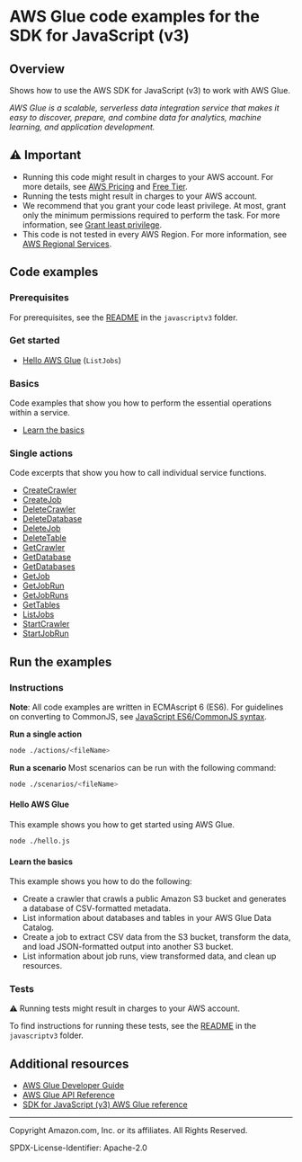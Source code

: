 # AWS Glue code examples for the SDK for JavaScript (v3)

## Overview

Shows how to use the AWS SDK for JavaScript (v3) to work with AWS Glue.

<!--custom.overview.start-->
<!--custom.overview.end-->

_AWS Glue is a scalable, serverless data integration service that makes it easy to discover, prepare, and combine data for analytics, machine learning, and application development._

## ⚠ Important

* Running this code might result in charges to your AWS account. For more details, see [AWS Pricing](https://aws.amazon.com/pricing/) and [Free Tier](https://aws.amazon.com/free/).
* Running the tests might result in charges to your AWS account.
* We recommend that you grant your code least privilege. At most, grant only the minimum permissions required to perform the task. For more information, see [Grant least privilege](https://docs.aws.amazon.com/IAM/latest/UserGuide/best-practices.html#grant-least-privilege).
* This code is not tested in every AWS Region. For more information, see [AWS Regional Services](https://aws.amazon.com/about-aws/global-infrastructure/regional-product-services).

<!--custom.important.start-->
<!--custom.important.end-->

## Code examples

### Prerequisites

For prerequisites, see the [README](../../README.md#Prerequisites) in the `javascriptv3` folder.


<!--custom.prerequisites.start-->
<!--custom.prerequisites.end-->

### Get started

- [Hello AWS Glue](hello.js#L6) (`ListJobs`)


### Basics

Code examples that show you how to perform the essential operations within a service.

- [Learn the basics](scenarios/basic/steps/start-crawler.js)


### Single actions

Code excerpts that show you how to call individual service functions.

- [CreateCrawler](actions/create-crawler.js#L6)
- [CreateJob](actions/create-job.js#L6)
- [DeleteCrawler](actions/delete-crawler.js#L6)
- [DeleteDatabase](actions/delete-database.js#L6)
- [DeleteJob](actions/delete-job.js#L6)
- [DeleteTable](actions/delete-table.js#L6)
- [GetCrawler](actions/get-crawler.js#L6)
- [GetDatabase](actions/get-database.js#L6)
- [GetDatabases](actions/get-databases.js#L6)
- [GetJob](actions/get-job.js#L6)
- [GetJobRun](actions/get-job-run.js#L6)
- [GetJobRuns](actions/get-job-runs.js#L6)
- [GetTables](actions/get-tables.js#L6)
- [ListJobs](actions/list-jobs.js#L6)
- [StartCrawler](actions/start-crawler.js#L6)
- [StartJobRun](actions/start-job-run.js#L6)


<!--custom.examples.start-->
<!--custom.examples.end-->

## Run the examples

### Instructions

**Note**: All code examples are written in ECMAscript 6 (ES6). For guidelines on converting to CommonJS, see
[JavaScript ES6/CommonJS syntax](https://docs.aws.amazon.com/sdk-for-javascript/v3/developer-guide/sdk-examples-javascript-syntax.html).

**Run a single action**

```bash
node ./actions/<fileName>
```

**Run a scenario**
Most scenarios can be run with the following command:
```bash
node ./scenarios/<fileName>
```

<!--custom.instructions.start-->
<!--custom.instructions.end-->

#### Hello AWS Glue

This example shows you how to get started using AWS Glue.

```bash
node ./hello.js
```

#### Learn the basics

This example shows you how to do the following:

- Create a crawler that crawls a public Amazon S3 bucket and generates a database of CSV-formatted metadata.
- List information about databases and tables in your AWS Glue Data Catalog.
- Create a job to extract CSV data from the S3 bucket, transform the data, and load JSON-formatted output into another S3 bucket.
- List information about job runs, view transformed data, and clean up resources.

<!--custom.basic_prereqs.glue_Scenario_GetStartedCrawlersJobs.start-->
<!--custom.basic_prereqs.glue_Scenario_GetStartedCrawlersJobs.end-->


<!--custom.basics.glue_Scenario_GetStartedCrawlersJobs.start-->
<!--custom.basics.glue_Scenario_GetStartedCrawlersJobs.end-->


### Tests

⚠ Running tests might result in charges to your AWS account.


To find instructions for running these tests, see the [README](../../README.md#Tests)
in the `javascriptv3` folder.



<!--custom.tests.start-->
<!--custom.tests.end-->

## Additional resources

- [AWS Glue Developer Guide](https://docs.aws.amazon.com/glue/latest/dg/what-is-glue.html)
- [AWS Glue API Reference](https://docs.aws.amazon.com/glue/latest/dg/aws-glue-api.html)
- [SDK for JavaScript (v3) AWS Glue reference](https://docs.aws.amazon.com/AWSJavaScriptSDK/v3/latest/client/glue)

<!--custom.resources.start-->
<!--custom.resources.end-->

---

Copyright Amazon.com, Inc. or its affiliates. All Rights Reserved.

SPDX-License-Identifier: Apache-2.0